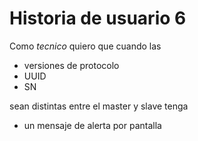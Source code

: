 # Historia de usuario 6

Como *tecnico* quiero que cuando las 

* versiones de protocolo
* UUID
* SN

sean distintas entre el master y slave tenga

* un mensaje de alerta por pantalla
